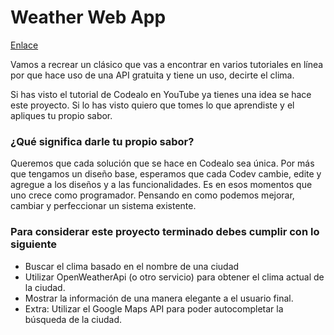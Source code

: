 # Weather Web App

[Enlace](https://codealo.dev/proyectos/weather-web-app)

Vamos a recrear un clásico que vas a encontrar en varios tutoriales en línea por que hace uso de una API gratuita y tiene un uso, decirte el clima.

Si has visto el tutorial de Codealo en YouTube ya tienes una idea se hace este proyecto. Si lo has visto quiero que tomes lo que aprendiste y el apliques tu propio sabor.

### ¿Qué significa darle tu propio sabor?

Queremos que cada solución que se hace en Codealo sea única. Por más que tengamos un diseño base, esperamos que cada Codev cambie, edite y agregue a los diseños y a las funcionalidades. Es en esos momentos que uno crece como programador. Pensando en como podemos mejorar, cambiar y perfeccionar un sistema existente.

### Para considerar este proyecto terminado debes cumplir con lo siguiente

- Buscar el clima basado en el nombre de una ciudad
- Utilizar OpenWeatherApi (o otro servicio) para obtener el clima actual de la ciudad.
- Mostrar la información de una manera elegante a el usuario final.
- Extra: Utilizar el Google Maps API para poder autocompletar la búsqueda de la ciudad.

